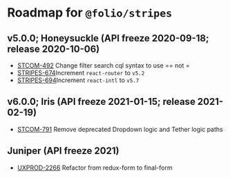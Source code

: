 # Roadmap for `@folio/stripes`

## v5.0.0; Honeysuckle (API freeze 2020-09-18; release 2020-10-06)

* [STCOM-492](https://issues.folio.org/browse/STCOM-492) Change filter search cql syntax to use == not =
* [STRIPES-674](https://issues.folio.org/browse/STRIPES-672)Increment `react-router` to `v5.2`
* [STRIPES-694](https://issues.folio.org/browse/STRIPES-694)Increment `react-intl` to `v5.7`

## v6.0.0; Iris (API freeze 2021-01-15; release 2021-02-19)

* [STCOM-791](https://issues.folio.org/browse/STCOM-791) Remove deprecated Dropdown logic and Tether logic paths

## Juniper (API freeze 2021)

* [UXPROD-2266](https://issues.folio.org/browse/UXPROD-2266) Refactor from redux-form to final-form

##

